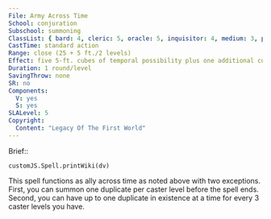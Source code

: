 ```yaml
---
File: Army Across Time
School: conjuration
Subschool: summoning
ClassList: { bard: 4, cleric: 5, oracle: 5, inquisitor: 4, medium: 3, psychic: 5, ranger: 3, sorcerer: 5, wizard: 5 }
CastTime: standard action
Range: close (25 + 5 ft./2 levels)
Effect: five 5-ft. cubes of temporal possibility plus one additional cube/level
Duration: 1 round/level
SavingThrow: none
SR: no
Components:
  V: yes
  S: yes
SLALevel: 5
Copyright:
  Content: "Legacy Of The First World"
---
```

Brief:: 

```dataviewjs
customJS.Spell.printWiki(dv)
```

This spell functions as ally across time as noted above with  two exceptions. First, you can summon one duplicate per caster level before the spell ends. Second, you can have up to one duplicate in existence at a time for every 3 caster levels you have.
